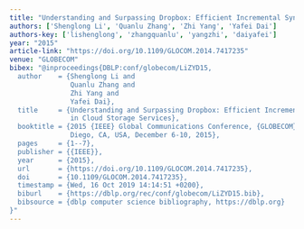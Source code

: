 ```yaml
---
title: "Understanding and Surpassing Dropbox: Efficient Incremental Synchronization in Cloud Storage Services"
authors: ['Shenglong Li', 'Quanlu Zhang', 'Zhi Yang', 'Yafei Dai']
authors-key: ['lishenglong', 'zhangquanlu', 'yangzhi', 'daiyafei']
year: "2015"
article-link: "https://doi.org/10.1109/GLOCOM.2014.7417235"
venue: "GLOBECOM"
bibex: "@inproceedings{DBLP:conf/globecom/LiZYD15,
  author    = {Shenglong Li and
               Quanlu Zhang and
               Zhi Yang and
               Yafei Dai},
  title     = {Understanding and Surpassing Dropbox: Efficient Incremental Synchronization
               in Cloud Storage Services},
  booktitle = {2015 {IEEE} Global Communications Conference, {GLOBECOM} 2015, San
               Diego, CA, USA, December 6-10, 2015},
  pages     = {1--7},
  publisher = {{IEEE}},
  year      = {2015},
  url       = {https://doi.org/10.1109/GLOCOM.2014.7417235},
  doi       = {10.1109/GLOCOM.2014.7417235},
  timestamp = {Wed, 16 Oct 2019 14:14:51 +0200},
  biburl    = {https://dblp.org/rec/conf/globecom/LiZYD15.bib},
  bibsource = {dblp computer science bibliography, https://dblp.org}
}"
---
```


